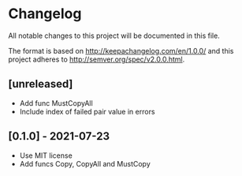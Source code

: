 # Changelog
All notable changes to this project will be documented in this file.

The format is based on http://keepachangelog.com/en/1.0.0/
and this project adheres to http://semver.org/spec/v2.0.0.html.

## [unreleased]

- Add func MustCopyAll
- Include index of failed pair value in errors

## [0.1.0] - 2021-07-23

- Use MIT license
- Add funcs Copy, CopyAll and MustCopy
